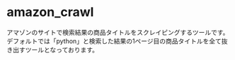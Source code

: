 # amazon_crawl
アマゾンのサイトで検索結果の商品タイトルをスクレイピングするツールです。
デフォルトでは「python」と検索した結果の1ページ目の商品タイトルを全て抜き出すツールとなっております。

